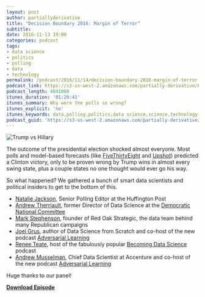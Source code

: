 ```yaml
---
layout: post
author: partiallyderivative
title: "Decision Boundary 2016: Margin of Terror"
subtitle: 
date: 2016-11-13 19:00
categories: podcast
tags:
- data science
- politics
- polling
- data
- technology
permalink: /podcast/2016/11/14/decision-boundary-2016-margin-of-terror
podcast_link: https://s3-us-west-2.amazonaws.com/partially-derivative/Partially_Derivative_S2E15_Decision_Boundary_Margin_of_Terror.mp3
podcast_length: 4841000
itunes_duration: '01:20:41'
itunes_summary: Why were the polls so wrong? 
itunes_explicit: 'no'
itunes_keywords: data,polling,politics,data science,science,technology
podcast_guid: 'https://s3-us-west-2.amazonaws.com/partially-derivative/Partially_Derivative_S2E15_Decision_Boundary_Margin_of_Terror.mp3'
---
```


![Trump vs Hillary](http://thelibertarianrepublic.com/wp-content/uploads/2016/10/88531728_hi031757035.jpg)

The outcome of the presidential election shocked almost everyone. Most polls and model-based forecasts (like [FiveThirtyEight](http://projects.fivethirtyeight.com/2016-election-forecast/) and [Upshot](http://www.nytimes.com/interactive/2016/upshot/presidential-polls-forecast.html)) predicted a Clinton victory, only to be proven wrong by Trump wins in almost every swing state, plus a couple states no one thought would ever go his way. 

So what happened? We gathered a bunch of smart data scientists and political insiders to get to the bottom of this. 

- [Natalie Jackson](https://twitter.com/nataliemjb), Senior Polling Editor at the Huffington Post 
- [Andrew Therriault](https://twitter.com/therriaultphd), former Director of Data Science at the [Democratic National Committee](https://www.democrats.org/)
- [Mark Stephenson](https://twitter.com/markjstephenson), founder of Red Oak Strategic, the data team behind many Republican campaigns
- [Joel Grus](https://twitter.com/joelgrus), author of Data Science from Scratch and co-host of the new podcast [Adversarial Learning](https://twitter.com/Adversarial_L)
- [Renee Teate](https://twitter.com/becomingdatasci), host of the fabulously popular [Becoming Data Science](http://www.becomingadatascientist.com/) podcast
- [Andrew Musselman](https://twitter.com/akm), Chief Data Scientist at Accenture and co-host of the new podcast [Adversarial Learning](https://twitter.com/Adversarial_L)

Huge thanks to our panel! 

[**Download Episode**](https://s3-us-west-2.amazonaws.com/partially-derivative/Partially_Derivative_S2E15_Decision_Boundary_Margin_of_Terror.mp3)